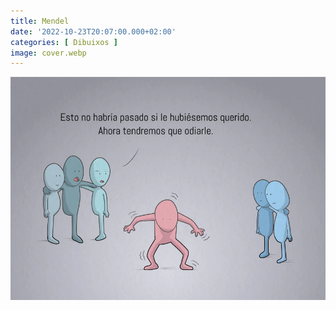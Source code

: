 ```yaml
---
title: Mendel
date: '2022-10-23T20:07:00.000+02:00'
categories: [ Dibuixos ]
image: cover.webp
---
```


![](mendel.webp "Mendel")
